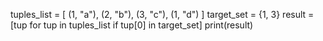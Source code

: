tuples_list = [ (1, "a"), (2, "b"), (3, "c"), (1, "d") ]
target_set = {1, 3}
result = [tup for tup in tuples_list if tup[0] in target_set]
print(result)
